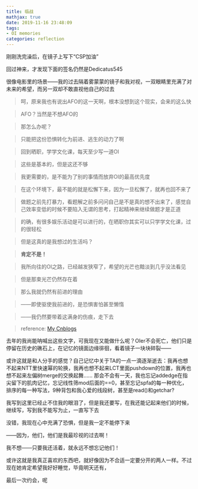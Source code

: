 ```yaml
---
title: 临战
mathjax: true
date: 2019-11-16 23:48:09
tags: 
- OI memories
categories: reflection
---
```


刚刚洗完澡后，在镜子上写下“CSP加油”

回过神来，才发现下面的签名仍然是Dedicatus545

很像电影里的场景——我的过去隔着雾蒙蒙的镜子和我对视，一双眼睛里充满了对未来的希望，而另一双却不敢直视他自己的过去

> 呵，原来我也有说出AFO的这一天啊，根本没想到这个现实，会来的这么快

<!--more-->

> AFO？当然是不想AFO的

> 那怎么办呢？

> 只能把这份恐惧转化为前进、逃生的动力了啊

> 回到晒职，学学文化课，每天至少写一道OI

> 这些是基本的，但是这还不够

> 我更需要的，是不能为了别的事情而放弃OI的最高优先度

> 在这个环境下，最不能的就是松懈下来，因为一旦松懈了，就再也回不来了

> 做题之前先打暴力，看题解之前多问问自己是不是真的想不出来了，感觉自己效率变低的时候不要陷入无谓的思考，打起精神来继续做题才是正道

> 的确，有很多娱乐活动是可以进行的，在晒职你其实可以只学学文化课，过的很轻松

> 但是这真的是我想过的生活吗？

> **肯定不是！**

> 我所向往的OI之路，已经越发狭窄了，希望的光芒也黯淡到几乎没法看见

> 但是那束光芒仍然存在着

> 那么我就仍然有前进的理由

> ——即使驱使我前进的，是恐惧害怕甚至懒惰

> ——我仍然要带着这满身的伤痕，走下去

> reference: [My Cnblogs](https://www.cnblogs.com/dedicatus545/p/9974109.html)

去年的我尚能呐喊出这些文字，可我现在又能做什么呢？OIer不会死亡，他们只是停留在历史的礁石上，在记忆的镜面边缘徘徊，看着镜子一块块碎裂——

或许这就是和人分手的感觉？自己记忆中关于TA的一点一滴逐渐逝去：我再也想不起来NTT里快速幂的轮换，我再也想不起来LCT里面pushdown的位置，我再也想不起来左偏树merge的交换起舞……
那会不会有一天，我也忘记addedge在指尖留下的肌肉记忆，忘记线性筛mod后面的==0，甚至忘记spfa的每一种优化，排序的每一种写法，9种背包和我心爱的线段树，甚至是read()和getchar?

我写到这里已经止不住我的眼泪了，但是我还要写，在我还能记起来他们的时候，继续写，写到我不能写为止，一直写下去

没错，我现在心中充满了恐惧，但是我一定不能停下来

——因为，他们，他们是我最珍视的过去啊！

我不想——只要我还活着，就永远不想忘记他们！

或许这就是我真正喜欢的东西吧，就好像因为不合适一定要分开的两人一样。不过现在她肯定希望我好好睡觉，毕竟明天还有，

最后一次约会，呢
